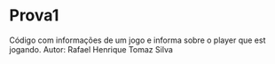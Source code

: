 # Prova1
Código com informações de um jogo e informa sobre o player que est jogando.
Autor: Rafael Henrique Tomaz Silva
